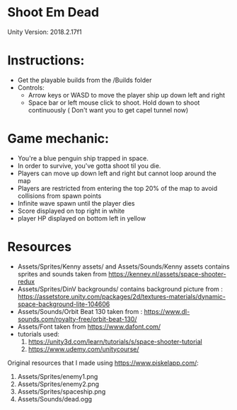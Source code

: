 # Shoot Em Dead
Unity Version: 2018.2.17f1


# Instructions:
* Get the playable builds from the /Builds folder
* Controls: 
    * Arrow keys or WASD to move the player ship up down left and right
    * Space bar or left mouse click to shoot. Hold down to shoot continuously ( Don't want you to get capel tunnel now)

# Game mechanic:
* You're a blue penguin ship trapped in space.
* In order to survive, you've gotta shoot til you die. 
* Players can move up down left and right but cannot loop around the map
* Players are restricted from entering the top 20% of the map to avoid collisions from spawn points
* Infinite wave spawn until the player dies
* Score displayed on top right in white
* player HP displayed on bottom left in yellow


# Resources
* Assets/Sprites/Kenny assets/ and Assets/Sounds/Kenny assets contains sprites and sounds taken from https://kenney.nl/assets/space-shooter-redux
* Assets/Sprites/DinV backgrounds/ contains background picture from : https://assetstore.unity.com/packages/2d/textures-materials/dynamic-space-background-lite-104606
* Assets/Sounds/Orbit Beat 130 taken from : https://www.dl-sounds.com/royalty-free/orbit-beat-130/
* Assets/Font taken from https://www.dafont.com/
* tutorials used: 
    1. https://unity3d.com/learn/tutorials/s/space-shooter-tutorial
    2. https://www.udemy.com/unitycourse/

Original resources that I made using https://www.piskelapp.com/:
1. Assets/Sprites/enemy1.png
2. Assets/Sprites/enemy2.png
3. Assets/Sprites/spaceship.png
4. Assets/Sounds/dead.ogg
